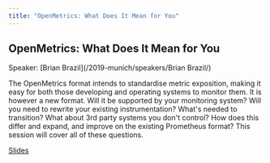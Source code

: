 ```yaml
---
title: "OpenMetrics: What Does It Mean for You"
---
```


## OpenMetrics: What Does It Mean for You

Speaker: [Brian Brazil](/2019-munich/speakers/Brian Brazil/)

The OpenMetrics format intends to standardise metric exposition, making it easy for both those developing and operating systems to monitor them. It is however a new format. Will it be supported by your monitoring system? Will you need to rewrite your existing instrumentation? What's needed to transition? What about 3rd party systems you don't control? How does this differ and expand, and improve on the existing Prometheus format?  This session will cover all of these questions.

[Slides](/2019-munich/slides/openmetrics-what-does-it-mean-for-you.pdf)
